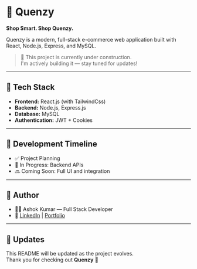 # 🛒 Quenzy

**Shop Smart. Shop Quenzy.**

Quenzy is a modern, full-stack e-commerce web application built with React, Node.js, Express, and MySQL.

> 🚧 This project is currently under construction.  
> I'm actively building it — stay tuned for updates!

---

## 🔧 Tech Stack

- **Frontend:** React.js (with TailwindCss)
- **Backend:** Node.js, Express.js
- **Database:** MySQL
- **Authentication:** JWT + Cookies

---

## 📅 Development Timeline

- ✅ Project Planning
- 🔄 In Progress: Backend APIs
- 🔜 Coming Soon: Full UI and integration

---

## 📌 Author

- 👨‍💻 Ashok Kumar — Full Stack Developer  
- 🔗 [LinkedIn](https://ashokkumar-p.netlify.app) | [Portfolio](https://ashokkumar-p.netlify.app) 

---

## 📣 Updates

This README will be updated as the project evolves.  
Thank you for checking out **Quenzy** 💙
